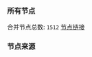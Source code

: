 ### 所有节点
合并节点总数: `1512`
[节点链接](https://raw.githubusercontent.com/rzhy1/11/master/sub/sub_merge_base64.txt)

### 节点来源
